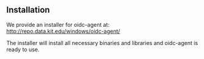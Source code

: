## Installation

We provide an installer for oidc-agent at: http://repo.data.kit.edu/windows/oidc-agent/

The installer will install all necessary binaries and libraries and oidc-agent is ready to use.